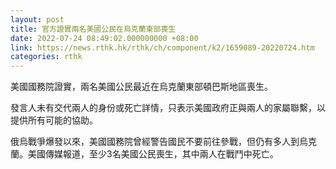 ```yaml
---
layout: post
title: 官方證實兩名美國公民在烏克蘭東部喪生
date: 2022-07-24 08:49:02.000000000 +08:00
link: https://news.rthk.hk/rthk/ch/component/k2/1659089-20220724.htm
categories: rthk
---
```


美國國務院證實，兩名美國公民最近在烏克蘭東部頓巴斯地區喪生。

發言人未有交代兩人的身份或死亡詳情，只表示美國政府正與兩人的家屬聯繫，以提供所有可能的協助。

俄烏戰爭爆發以來，美國國務院曾經警告國民不要前往參戰，但仍有多人到烏克蘭。美國傳媒報道，至少3名美國公民喪生，其中兩人在戰鬥中死亡。
